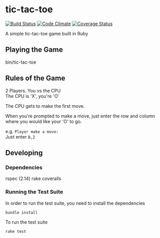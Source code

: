 # tic-tac-toe

[![Build Status](https://travis-ci.org/chriswoodford/tic-tac-toe.png?branch=master)](https://travis-ci.org/chriswoodford/tic-tac-toe)
[![Code Climate](https://codeclimate.com/github/chriswoodford/tic-tac-toe.png)](https://codeclimate.com/github/chriswoodford/tic-tac-toe)
[![Coverage Status](https://coveralls.io/repos/chriswoodford/tic-tac-toe/badge.png?branch=master)](https://coveralls.io/r/chriswoodford/tic-tac-toe?branch=master)

A simple tic-tac-toe game built in Ruby

## Playing the Game

bin/tic-tac-toe

## Rules of the Game

2 Players. You vs the CPU  
The CPU is 'X', you're 'O'  

The CPU gets to make the first move.  

When you're prompted to make a move, just enter the row and column where you
would like your 'O' to go.  

e.g. `Player make a move:`  
Just enter `B,2`  

## Developing

### Dependencies

rspec (2.14)
rake
coveralls

### Running the Test Suite

In order to run the test suite, you need to install the dependencies

    bundle install

To run the test suite

    rake test
